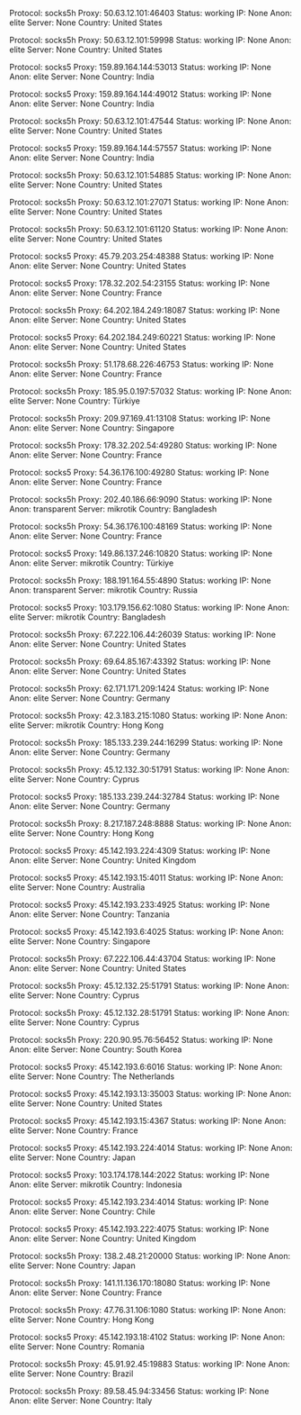 Protocol: socks5h
Proxy: 50.63.12.101:46403
Status: working
IP: None
Anon: elite
Server: None
Country: United States

Protocol: socks5h
Proxy: 50.63.12.101:59998
Status: working
IP: None
Anon: elite
Server: None
Country: United States

Protocol: socks5
Proxy: 159.89.164.144:53013
Status: working
IP: None
Anon: elite
Server: None
Country: India

Protocol: socks5
Proxy: 159.89.164.144:49012
Status: working
IP: None
Anon: elite
Server: None
Country: India

Protocol: socks5h
Proxy: 50.63.12.101:47544
Status: working
IP: None
Anon: elite
Server: None
Country: United States

Protocol: socks5
Proxy: 159.89.164.144:57557
Status: working
IP: None
Anon: elite
Server: None
Country: India

Protocol: socks5h
Proxy: 50.63.12.101:54885
Status: working
IP: None
Anon: elite
Server: None
Country: United States

Protocol: socks5h
Proxy: 50.63.12.101:27071
Status: working
IP: None
Anon: elite
Server: None
Country: United States

Protocol: socks5h
Proxy: 50.63.12.101:61120
Status: working
IP: None
Anon: elite
Server: None
Country: United States

Protocol: socks5
Proxy: 45.79.203.254:48388
Status: working
IP: None
Anon: elite
Server: None
Country: United States

Protocol: socks5
Proxy: 178.32.202.54:23155
Status: working
IP: None
Anon: elite
Server: None
Country: France

Protocol: socks5h
Proxy: 64.202.184.249:18087
Status: working
IP: None
Anon: elite
Server: None
Country: United States

Protocol: socks5
Proxy: 64.202.184.249:60221
Status: working
IP: None
Anon: elite
Server: None
Country: United States

Protocol: socks5h
Proxy: 51.178.68.226:46753
Status: working
IP: None
Anon: elite
Server: None
Country: France

Protocol: socks5h
Proxy: 185.95.0.197:57032
Status: working
IP: None
Anon: elite
Server: None
Country: Türkiye

Protocol: socks5h
Proxy: 209.97.169.41:13108
Status: working
IP: None
Anon: elite
Server: None
Country: Singapore

Protocol: socks5h
Proxy: 178.32.202.54:49280
Status: working
IP: None
Anon: elite
Server: None
Country: France

Protocol: socks5
Proxy: 54.36.176.100:49280
Status: working
IP: None
Anon: elite
Server: None
Country: France

Protocol: socks5h
Proxy: 202.40.186.66:9090
Status: working
IP: None
Anon: transparent
Server: mikrotik
Country: Bangladesh

Protocol: socks5h
Proxy: 54.36.176.100:48169
Status: working
IP: None
Anon: elite
Server: None
Country: France

Protocol: socks5
Proxy: 149.86.137.246:10820
Status: working
IP: None
Anon: elite
Server: mikrotik
Country: Türkiye

Protocol: socks5h
Proxy: 188.191.164.55:4890
Status: working
IP: None
Anon: transparent
Server: mikrotik
Country: Russia

Protocol: socks5
Proxy: 103.179.156.62:1080
Status: working
IP: None
Anon: elite
Server: mikrotik
Country: Bangladesh

Protocol: socks5h
Proxy: 67.222.106.44:26039
Status: working
IP: None
Anon: elite
Server: None
Country: United States

Protocol: socks5h
Proxy: 69.64.85.167:43392
Status: working
IP: None
Anon: elite
Server: None
Country: United States

Protocol: socks5h
Proxy: 62.171.171.209:1424
Status: working
IP: None
Anon: elite
Server: None
Country: Germany

Protocol: socks5h
Proxy: 42.3.183.215:1080
Status: working
IP: None
Anon: elite
Server: mikrotik
Country: Hong Kong

Protocol: socks5h
Proxy: 185.133.239.244:16299
Status: working
IP: None
Anon: elite
Server: None
Country: Germany

Protocol: socks5h
Proxy: 45.12.132.30:51791
Status: working
IP: None
Anon: elite
Server: None
Country: Cyprus

Protocol: socks5
Proxy: 185.133.239.244:32784
Status: working
IP: None
Anon: elite
Server: None
Country: Germany

Protocol: socks5h
Proxy: 8.217.187.248:8888
Status: working
IP: None
Anon: elite
Server: None
Country: Hong Kong

Protocol: socks5
Proxy: 45.142.193.224:4309
Status: working
IP: None
Anon: elite
Server: None
Country: United Kingdom

Protocol: socks5
Proxy: 45.142.193.15:4011
Status: working
IP: None
Anon: elite
Server: None
Country: Australia

Protocol: socks5
Proxy: 45.142.193.233:4925
Status: working
IP: None
Anon: elite
Server: None
Country: Tanzania

Protocol: socks5
Proxy: 45.142.193.6:4025
Status: working
IP: None
Anon: elite
Server: None
Country: Singapore

Protocol: socks5h
Proxy: 67.222.106.44:43704
Status: working
IP: None
Anon: elite
Server: None
Country: United States

Protocol: socks5h
Proxy: 45.12.132.25:51791
Status: working
IP: None
Anon: elite
Server: None
Country: Cyprus

Protocol: socks5h
Proxy: 45.12.132.28:51791
Status: working
IP: None
Anon: elite
Server: None
Country: Cyprus

Protocol: socks5h
Proxy: 220.90.95.76:56452
Status: working
IP: None
Anon: elite
Server: None
Country: South Korea

Protocol: socks5
Proxy: 45.142.193.6:6016
Status: working
IP: None
Anon: elite
Server: None
Country: The Netherlands

Protocol: socks5
Proxy: 45.142.193.13:35003
Status: working
IP: None
Anon: elite
Server: None
Country: United States

Protocol: socks5
Proxy: 45.142.193.15:4367
Status: working
IP: None
Anon: elite
Server: None
Country: France

Protocol: socks5
Proxy: 45.142.193.224:4014
Status: working
IP: None
Anon: elite
Server: None
Country: Japan

Protocol: socks5
Proxy: 103.174.178.144:2022
Status: working
IP: None
Anon: elite
Server: mikrotik
Country: Indonesia

Protocol: socks5
Proxy: 45.142.193.234:4014
Status: working
IP: None
Anon: elite
Server: None
Country: Chile

Protocol: socks5
Proxy: 45.142.193.222:4075
Status: working
IP: None
Anon: elite
Server: None
Country: United Kingdom

Protocol: socks5h
Proxy: 138.2.48.21:20000
Status: working
IP: None
Anon: elite
Server: None
Country: Japan

Protocol: socks5h
Proxy: 141.11.136.170:18080
Status: working
IP: None
Anon: elite
Server: None
Country: France

Protocol: socks5h
Proxy: 47.76.31.106:1080
Status: working
IP: None
Anon: elite
Server: None
Country: Hong Kong

Protocol: socks5
Proxy: 45.142.193.18:4102
Status: working
IP: None
Anon: elite
Server: None
Country: Romania

Protocol: socks5h
Proxy: 45.91.92.45:19883
Status: working
IP: None
Anon: elite
Server: None
Country: Brazil

Protocol: socks5h
Proxy: 89.58.45.94:33456
Status: working
IP: None
Anon: elite
Server: None
Country: Italy

